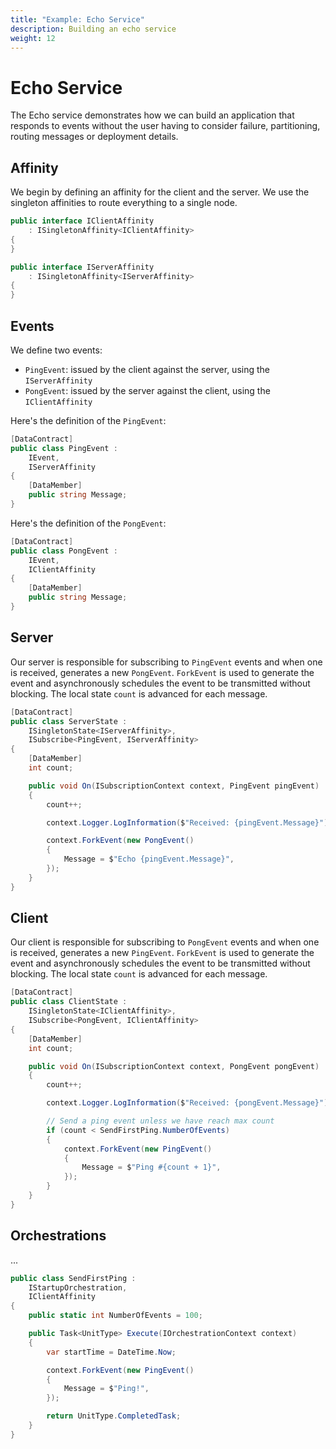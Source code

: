 ```yaml
---
title: "Example: Echo Service"
description: Building an echo service
weight: 12
---
```


# Echo Service

The Echo service demonstrates how we can build an application that responds to events without the user having to consider failure, partitioning, routing messages or deployment details.

## Affinity

We begin by defining an affinity for the client and the server.  We use the singleton affinities to route everything to a single node.

```c#
public interface IClientAffinity 
    : ISingletonAffinity<IClientAffinity>
{
}

public interface IServerAffinity 
    : ISingletonAffinity<IServerAffinity>
{
}
```

## Events

We define two events:

* ```PingEvent```: issued by the client against the server, using the ```IServerAffinity```
* ```PongEvent```: issued by the server against the client, using the ```IClientAffinity```

Here's the definition of the ```PingEvent```:

```c#
[DataContract]
public class PingEvent :
    IEvent,
    IServerAffinity
{
    [DataMember]
    public string Message;
}
```

Here's the definition of the ```PongEvent```:

```c#
[DataContract]
public class PongEvent :
    IEvent,
    IClientAffinity
{
    [DataMember]
    public string Message;
}
```

## Server

Our server is responsible for subscribing to ```PingEvent``` events and when one is received, generates a new ```PongEvent```.  ```ForkEvent``` is used to generate the event and asynchronously schedules the event to be transmitted without blocking.  The local state ```count``` is advanced for each message.

```c#
[DataContract]
public class ServerState :
    ISingletonState<IServerAffinity>,
    ISubscribe<PingEvent, IServerAffinity>
{
    [DataMember]
    int count;

    public void On(ISubscriptionContext context, PingEvent pingEvent)
    {
        count++;

        context.Logger.LogInformation($"Received: {pingEvent.Message}");

        context.ForkEvent(new PongEvent()
        {
            Message = $"Echo {pingEvent.Message}",
        });
    }
}
```

## Client

Our client is responsible for subscribing to ``PongEvent`` events and when one is received, generates a new ```PingEvent```.  ```ForkEvent``` is used to generate the event and asynchronously schedules the event to be transmitted without blocking.  The local state ```count``` is advanced for each message.

```c#
[DataContract]
public class ClientState :
    ISingletonState<IClientAffinity>,
    ISubscribe<PongEvent, IClientAffinity>
{
    [DataMember]
    int count;

    public void On(ISubscriptionContext context, PongEvent pongEvent)
    {
        count++;

        context.Logger.LogInformation($"Received: {pongEvent.Message}");

        // Send a ping event unless we have reach max count
        if (count < SendFirstPing.NumberOfEvents)
        {
            context.ForkEvent(new PingEvent()
            {
                Message = $"Ping #{count + 1}",
            });
        }
    }
}
```

## Orchestrations

...

```c#
public class SendFirstPing : 
    IStartupOrchestration,
    IClientAffinity
{
    public static int NumberOfEvents = 100;

    public Task<UnitType> Execute(IOrchestrationContext context)
    {
        var startTime = DateTime.Now;

        context.ForkEvent(new PingEvent()
        {
            Message = $"Ping!",
        });

        return UnitType.CompletedTask;
    }
}
```